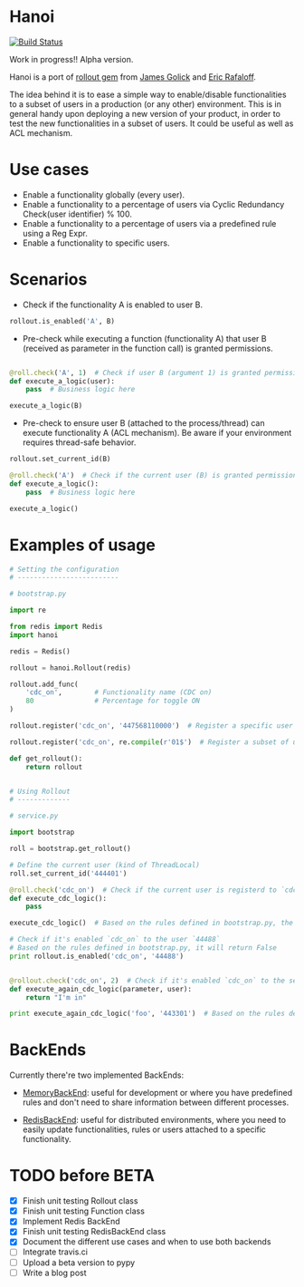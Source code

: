 
# Hanoi

[![Build Status](https://travis-ci.org/juandebravo/hanoi.svg?branch=master)](https://travis-ci.org/juandebravo/hanoi)

Work in progress!! Alpha version.

Hanoi is a port of [rollout gem](https://github.com/FetLife/rollout) from [James Golick](https://github.com/jamesgolick) and [Eric Rafaloff](https://github.com/EricR).

The idea behind it is to ease a simple way to enable/disable functionalities to a subset of users in a production (or any other) environment. This is in general handy upon deploying a new version of your product, in order to test the new functionalities in a subset of users. It could be useful as well as ACL mechanism.

# Use cases

* Enable a functionality globally (every user).
* Enable a functionality to a percentage of users via Cyclic Redundancy Check(user identifier) % 100.
* Enable a functionality to a percentage of users via a predefined rule using a Reg Expr.
* Enable a functionality to specific users.

# Scenarios

* Check if the functionality A is enabled to user B.

```python
rollout.is_enabled('A', B)
```

* Pre-check while executing a function (functionality A) that user B (received as parameter in the function call) is granted permissions.

```python

@roll.check('A', 1)  # Check if user B (argument 1) is granted permissions to execute A
def execute_a_logic(user):
    pass  # Business logic here

execute_a_logic(B)
```

* Pre-check to ensure user B (attached to the process/thread) can execute functionality A (ACL mechanism). Be aware if your environment requires thread-safe behavior.

```python
rollout.set_current_id(B)

@roll.check('A')  # Check if the current user (B) is granted permissions to execute A
def execute_a_logic():
    pass  # Business logic here

execute_a_logic()
```

# Examples of usage


```python
# Setting the configuration
# -------------------------

# bootstrap.py

import re

from redis import Redis
import hanoi

redis = Redis()

rollout = hanoi.Rollout(redis)

rollout.add_func(
    'cdc_on',        # Functionality name (CDC on)
    80               # Percentage for toggle ON
)

rollout.register('cdc_on', '447568110000')  # Register a specific user

rollout.register('cdc_on', re.compile(r'01$')  # Register a subset of users

def get_rollout():
    return rollout


# Using Rollout
# -------------

# service.py

import bootstrap

roll = bootstrap.get_rollout()

# Define the current user (kind of ThreadLocal)
roll.set_current_id('444401')

@roll.check('cdc_on')  # Check if the current user is registerd to `cdc_on`
def execute_cdc_logic():
    pass

execute_cdc_logic()  # Based on the rules defined in bootstrap.py, the decorator will allow the function execution, as zlib.crc32('444401') % 100 = 89, and the predefined percentage is 80

# Check if it's enabled `cdc_on` to the user `44488`
# Based on the rules defined in bootstrap.py, it will return False
print rollout.is_enabled('cdc_on', '44488')


@rollout.check('cdc_on', 2)  # Check if it's enabled `cdc_on` to the second parameter
def execute_again_cdc_logic(parameter, user):
    return "I'm in"

print execute_again_cdc_logic('foo', '443301')  # Based on the rules defined in bootstrap.py, the decorator will allow the function execution, as 443301 matches the reg expr.

```

# BackEnds

Currently there're two implemented BackEnds:

- [MemoryBackEnd](https://github.com/juandebravo/hanoi/blob/feature/draft/hanoi/backend.py#L65): useful for development or where you have predefined rules and don't need to share information between different processes.

- [RedisBackEnd](https://github.com/juandebravo/hanoi/blob/feature/draft/hanoi/backend.py#L125): useful for distributed environments, where you need to easily update functionalities, rules or users attached to a specific functionality.

# TODO before BETA

- [X] Finish unit testing Rollout class
- [X] Finish unit testing Function class
- [X] Implement Redis BackEnd
- [X] Finish unit testing RedisBackEnd class
- [X] Document the different use cases and when to use both backends
- [ ] Integrate travis.ci
- [ ] Upload a beta version to pypy
- [ ] Write a blog post
